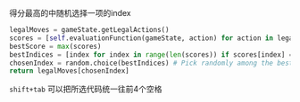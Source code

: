 得分最高的中随机选择一项的index

```python
legalMoves = gameState.getLegalActions()
scores = [self.evaluationFunction(gameState, action) for action in legalMoves]
bestScore = max(scores)
bestIndices = [index for index in range(len(scores)) if scores[index] == bestScore]
chosenIndex = random.choice(bestIndices) # Pick randomly among the best
return legalMoves[chosenIndex]
```

  `shift+tab` 可以把所选代码统一往前4个空格

